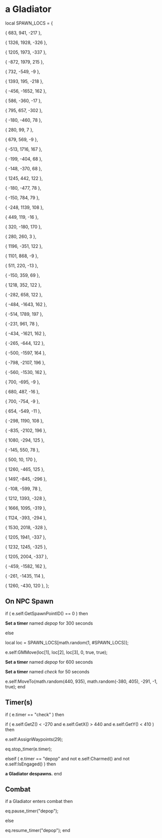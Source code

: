 # a Gladiator
local SPAWN_LOCS = {

{ 683, 941, -217 },

{ 1326, 1928, -326 },

{ 1205, 1973, -337 },

{ -872, 1979, 215 },

{ 732, -549, -9 },

{ 1393, 195, -218 },

{ -456, -1652, 162 },

{ 586, -360, -17 },

{ 795, 657, -302 },

{ -180, -460, 78 },

{ 280, 99, 7 },

{ 679, 569, -9 },

{ -513, 1716, 167 },

{ -199, -404, 68 },

{ -148, -370, 68 },

{ 1245, 442, 122 },

{ -180, -477, 78 },

{ -150, 784, 79 },

{ -248, 1139, 108 },

{ 449, 119, -16 },

{ 320, -180, 170 },

{ 280, 260, 3 },

{ 1196, -351, 122 },

{ 1101, 868, -9 },

{ 511, 220, -13 },

{ -150, 359, 69 },

{ 1218, 352, 122 },

{ -282, 658, 122 },

{ -484, -1643, 162 },

{ -514, 1789, 197 },

{ -231, 961, 78 },

{ -434, -1621, 162 },

{ -265, -644, 122 },

{ -500, -1597, 164 },

{ -798, -2107, 196 },

{ -560, -1530, 162 },

{ 700, -695, -9 },

{ 680, 487, -16 },

{ 700, -754, -9 },

{ 654, -549, -11 },

{ -298, 1190, 108 },

{ -835, -2102, 196 },

{ 1080, -294, 125 },

{ -145, 550, 78 },

{ 500, 10, 170 },

{ 1260, -465, 125 },

{ 1497, -845, -296 },

{ -108, -599, 78 },

{ 1212, 1393, -328 },

{ 1666, 1095, -319 },

{ 1124, -393, -294 },

{ 1530, 2018, -328 },

{ 1205, 1941, -337 },

{ 1232, 1245, -325 },

{ 1205, 2004, -337 },

{ -459, -1582, 162 },

{ -261, -1435, 114 },

{ 1260, -430, 120 },
};

## On NPC Spawn

if ( e.self:GetSpawnPointID() == 0 ) then 


**Set a timer** named *depop* for 300 seconds

else





local loc = SPAWN_LOCS[math.random(1, #SPAWN_LOCS)];


e.self:GMMove(loc[1], loc[2], loc[3], 0, true, true);


**Set a timer** named *depop* for 600 seconds


**Set a timer** named *check* for 50 seconds


e.self:MoveTo(math.random(440, 935), math.random(-380, 405), -291, -1, true);
end

## Timer(s)


if ( e.timer == "check" ) then


if ( e.self:GetZ() < -270 and e.self:GetX() > 440 and e.self:GetY() < 410 ) then



e.self:AssignWaypoints(29);



eq.stop_timer(e.timer);





elseif ( e.timer == "depop" and not e.self:Charmed() and not e.self:IsEngaged() ) then


**a Gladiator despawns.**
end

## Combat

if  a Gladiator enters combat  then


eq.pause_timer("depop");

else


eq.resume_timer("depop");
end

